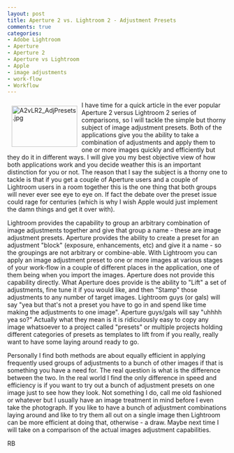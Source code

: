 ```yaml
---
layout: post
title: Aperture 2 vs. Lightroom 2 - Adjustment Presets
comments: true
categories:
- Adobe Lightroom
- Aperture
- Aperture 2
- Aperture vs Lightroom
- Apple
- image adjustments
- work-flow
- Workflow
---
```

<a href="/wp-content/uploads/2008/A2vLR2_AdjPresets.jpg"><img title="A2vLR2_AdjPresets.jpg" src="/wp-content/uploads/2008/.thumbs/.A2vLR2_AdjPresets.jpg" border="0" alt="A2vLR2_AdjPresets.jpg" hspace="10" vspace="10" width="150" height="94" align="left" /></a>I have time for a quick article in the ever popular Aperture 2 versus Lightroom 2 series of comparisons, so I will tackle the simple but thorny subject of image adjustment presets. Both of the applications give you the ability to take a combination of adjustments and apply them to one or more images quickly and efficiently but they do it in different ways. I will give you my best objective view of how both applications work and you decide weather this is an important distinction for you or not. The reason that I say the subject is a thorny one to tackle is that if you get a couple of Aperture users and a couple of Lightroom users in a room together this is the one thing that both groups will never ever see eye to eye on.<!--more--> If fact the debate over the preset issue could rage for centuries (which is why I wish Apple would just implement the damn things and get it over with).

Lightroom provides the capability to group an arbitrary combination of image adjustments together and give that group a name - these are image adjustment presets. Aperture provides the ability to create a preset for an adjustment "block" (exposure, enhancements, etc) and give it a name - so the groupings are not arbitrary or combine-able. With Lightroom you can apply an image adjustment preset to one or more images at various stages of your work-flow in a couple of different places in the application, one of them being when you import the images. Aperture does not provide this capability directly. What Aperture does provide is the ability to "Lift" a set of adjustments, fine tune it if you would like, and then "Stamp" those adjustments to any number of target images. Lightroom guys (or gals) will say "yea but that's not a preset you have to go in and spend like time making the adjustments to one image". Aperture guys/gals will say "uhhhh yea so?" Actually what they mean is it is ridiculously easy to copy any image whatsoever to a project called "presets" or multiple projects holding different categories of presets as templates to lift from if you really, really want to have some laying around ready to go.

Personally I find both methods are about equally efficient in applying frequently used groups of adjustments to a bunch of other images if that is something you have a need for. The real question is what is the difference between the two. In the real world I find the only difference in speed and efficiency is if you want to try out a bunch of adjustment presets on one image just to see how they look. Not something I do, call me old fashioned or whatever but I usually have an image treatment in mind before I even take the photograph. If you like to have a bunch of adjustment combinations laying around and like to try them all out on a single image then Lightroom can be more efficient at doing that, otherwise - a draw. Maybe next time I will take on a comparison of the actual images adjustment capabilities.

RB